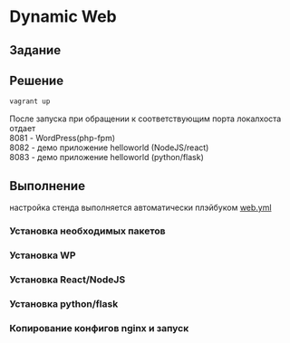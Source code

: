 # Dynamic Web

## Задание


## Решение

```bash
vagrant up
```

После запуска при обращении к соответствующим порта локалхоста отдает  
8081 - WordPress(php-fpm)  
8082 - демо приложение helloworld (NodeJS/react)  
8083 - демо приложение helloworld (python/flask)  


## Выполнение

настройка стенда выполняется автоматически плэйбуком [web.yml](web.yml)  

### Установка необходимых пакетов


### Установка WP


### Установка React/NodeJS


### Установка python/flask



### Копирование конфигов nginx и запуск
